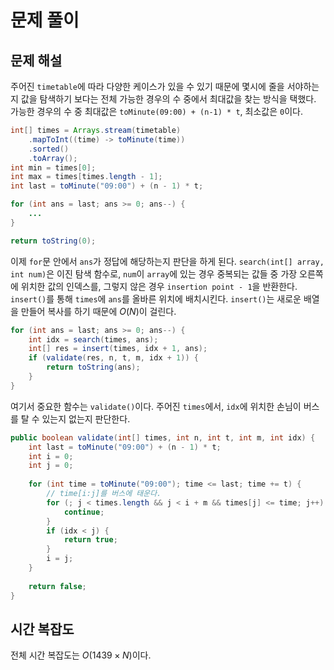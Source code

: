 # 문제 풀이

## 문제 해설

주어진 `timetable`에 따라 다양한 케이스가 있을 수 있기 때문에 몇시에 줄을 서야하는지 값을 탐색하기 보다는 전체 가능한 경우의 수 중에서 최대값을 찾는 방식을 택했다. 가능한 경우의 수 중 최대값은 `toMinute(09:00) + (n-1) * t`, 최소값은 `0`이다.

```java
int[] times = Arrays.stream(timetable)
    .mapToInt((time) -> toMinute(time))
    .sorted()
    .toArray();
int min = times[0];
int max = times[times.length - 1];
int last = toMinute("09:00") + (n - 1) * t;

for (int ans = last; ans >= 0; ans--) {
    ...
}

return toString(0);
```

이제 `for`문 안에서 `ans`가 정답에 해당하는지 판단을 하게 된다. `search(int[] array, int num)`은 이진 탐색 함수로, `num`이 `array`에 있는 경우 중복되는 값들 중 가장 오른쪽에 위치한 값의 인덱스를, 그렇지 않은 경우 `insertion point - 1`을 반환한다. `insert()`를 통해 `times`에 `ans`를 올바른 위치에 배치시킨다. `insert()`는 새로운 배열을 만들어 복사를 하기 때문에 $O(N)$이 걸린다.

```java
for (int ans = last; ans >= 0; ans--) {
    int idx = search(times, ans);
    int[] res = insert(times, idx + 1, ans);
    if (validate(res, n, t, m, idx + 1)) {
        return toString(ans);
    }
}
```

여기서 중요한 함수는 `validate()`이다. 주어진 `times`에서, `idx`에 위치한 손님이 버스를 탈 수 있는지 없는지 판단한다. 

```java
public boolean validate(int[] times, int n, int t, int m, int idx) {
    int last = toMinute("09:00") + (n - 1) * t;
    int i = 0;
    int j = 0;
    
    for (int time = toMinute("09:00"); time <= last; time += t) {
        // time[i:j]를 버스에 태운다. 
        for (; j < times.length && j < i + m && times[j] <= time; j++) { 
            continue;
        }
        if (idx < j) {
            return true;
        }
        i = j;
    }
    
    return false;
}
```

## 시간 복잡도

전체 시간 복잡도는 $O(1439 \times N)$이다.